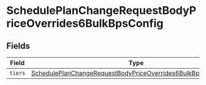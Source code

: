 # SchedulePlanChangeRequestBodyPriceOverrides6BulkBpsConfig


## Fields

| Field                                                                                                                                                         | Type                                                                                                                                                          | Required                                                                                                                                                      | Description                                                                                                                                                   |
| ------------------------------------------------------------------------------------------------------------------------------------------------------------- | ------------------------------------------------------------------------------------------------------------------------------------------------------------- | ------------------------------------------------------------------------------------------------------------------------------------------------------------- | ------------------------------------------------------------------------------------------------------------------------------------------------------------- |
| `tiers`                                                                                                                                                       | [SchedulePlanChangeRequestBodyPriceOverrides6BulkBpsConfigTiers](../../models/operations/scheduleplanchangerequestbodypriceoverrides6bulkbpsconfigtiers.md)[] | :heavy_minus_sign:                                                                                                                                            | N/A                                                                                                                                                           |